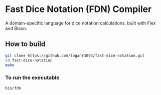 # Fast Dice Notation (FDN) Compiler

A domain-specific language for dice notation calculations, built with Flex and Bison.

## How to build
```bash
git clone https://github.com/loganr3093/fast-dice-notation.git
cd fast-dice-notation
make
```

### To run the executable
```
bin/fdn
```
